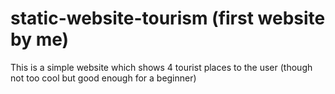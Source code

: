 # static-website-tourism (first website by me)

This is a simple website which shows 4 tourist places to the user
(though not too cool but good enough for a beginner)
